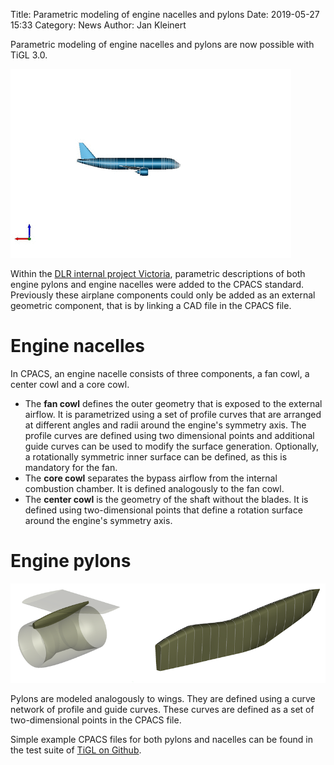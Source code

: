 Title: Parametric modeling of engine nacelles and pylons
Date: 2019-05-27 15:33
Category: News
Author: Jan Kleinert

Parametric modeling of engine nacelles and pylons are now possible with TiGL 3.0.

<div class="row">
	<div class="col-md-8">
		<div class="feature-image">
			<img src="images/engine.gif"/>
		</div>
	</div>
</div>

Within the [DLR internal project Victoria](https://www.dlr.de/as/en/desktopdefault.aspx/tabid-11460/20078_read-47033/), parametric descriptions of both engine pylons and engine nacelles were added to the CPACS standard.
Previously these airplane components could only be added as an external geometric component, that is by linking a CAD file in the CPACS file. 

# Engine nacelles

In CPACS, an engine nacelle consists of three components, a fan cowl, a center cowl and a core cowl.

 - The **fan cowl** defines the outer geometry that is exposed to the external airflow.
 It is parametrized using a set of profile curves that are arranged at different angles and radii around the engine's symmetry axis.
The profile curves are defined using two dimensional points and additional guide curves can be used to modify the surface generation.
Optionally, a rotationally symmetric inner surface can be defined, as this is mandatory for the fan. 
 - The **core cowl** separates the bypass airflow from the internal combustion chamber. It is defined analogously to the fan cowl.
 - The **center cowl** is the geometry of the shaft without the blades. It is defined using two-dimensional points that define a rotation surface around the engine's symmetry axis.
 
# Engine pylons

<div class="row">
	<div class="col-md-12">
		<div class="feature-image">
			<img src="images/pylon.png"/ alt="Engine Pylons">
		</div>
	</div>
</div>

Pylons are modeled analogously to wings. They are defined using a curve network of profile and guide curves. These curves are defined as a set of two-dimensional points in the CPACS file.

Simple example CPACS files for both pylons and nacelles can be found in the test suite of [TiGL on Github](https://github.com/DLR-SC/tigl).